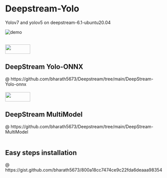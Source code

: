 # Deepstream-Yolo

Yolov7 and yolov5 on deepstream-6.1-ubuntu20.04

![demo](demo.gif)


<br>
<img src="https://media0.giphy.com/media/J19OSJKmqCyP7Mfjt1/giphy.gif" width="80" height="30" />    
<h2>DeepStream Yolo-ONNX</h2>
@ https://github.com/bharath5673/Deepstream/tree/main/DeepStream-Yolo-onnx

<br>

<br>
<img src="https://media0.giphy.com/media/J19OSJKmqCyP7Mfjt1/giphy.gif" width="80" height="30" />    
<h2>DeepStream MultiModel</h2>
@ https://github.com/bharath5673/Deepstream/tree/main/DeepStream-MultiModel

<br>

<br>
<h2>Easy steps installation</h2> @
https://gist.github.com/bharath5673/800a18cc7474ce9c22fda6deaaa98354
